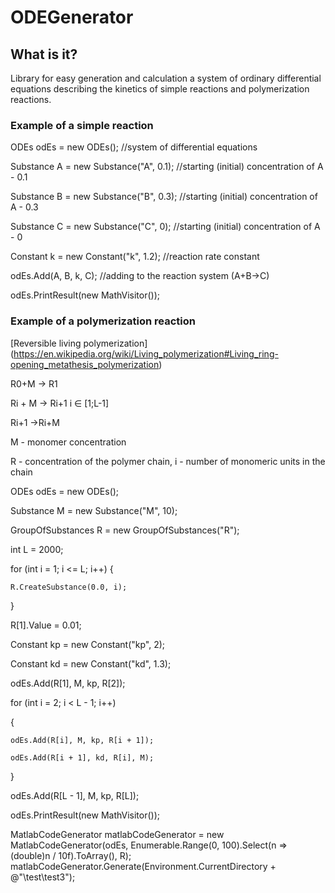 # ODEGenerator

## What is it?

Library for easy generation and calculation a system of ordinary differential equations describing the kinetics of simple reactions and polymerization reactions.

### Example of a simple reaction

ODEs odEs = new ODEs(); //system of differential equations

Substance A = new Substance("A", 0.1); //starting (initial) concentration of A - 0.1

Substance B = new Substance("B", 0.3); //starting (initial) concentration of A - 0.3

Substance C = new Substance("C", 0); //starting (initial) concentration of A - 0

Constant k = new Constant("k", 1.2); //reaction rate constant

odEs.Add(A, B, k, C); //adding to the reaction system (A+B->C)

odEs.PrintResult(new MathVisitor());


###  Example of a polymerization reaction

[Reversible living polymerization]
(https://en.wikipedia.org/wiki/Living_polymerization#Living_ring-opening_metathesis_polymerization)

R0+M -> R1

Ri + M -> Ri+1   i ∈ [1;L-1]

Ri+1 ->Ri+M

M -  monomer concentration

R - concentration of the polymer chain, i - number of monomeric units in the chain


ODEs odEs = new ODEs();

Substance M = new Substance("M", 10);

GroupOfSubstances R = new GroupOfSubstances("R");

int L = 2000;

for (int i = 1; i <= L; i++)
{

    R.CreateSubstance(0.0, i);
	
}

R[1].Value = 0.01;


Constant kp = new Constant("kp", 2);

Constant kd = new Constant("kd", 1.3);


odEs.Add(R[1], M, kp, R[2]);

for (int i = 2; i < L - 1; i++)

{

    odEs.Add(R[i], M, kp, R[i + 1]);
	
    odEs.Add(R[i + 1], kd, R[i], M);
	
}

odEs.Add(R[L - 1], M, kp, R[L]);

odEs.PrintResult(new MathVisitor());

MatlabCodeGenerator matlabCodeGenerator = new MatlabCodeGenerator(odEs,
Enumerable.Range(0, 100).Select(n => (double)n / 10f).ToArray(), R);
matlabCodeGenerator.Generate(Environment.CurrentDirectory + @"\test\test3");